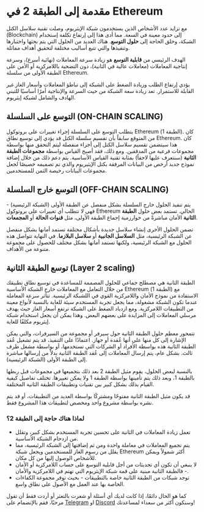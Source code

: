 # مقدمة إلى الطبقة 2 في Ethereum

مع تزايد عدد الأشخاص الذين يستخدمون شبكة الإيثريوم، وصلت تقنية سلاسل الكتل (Blockchain) إلى حدود معينة في السعة. مما أدى هذا إلى إرتفاع تكلفة إستخدام الشبكة، وخلق الحاجة إلى **حلول التوسع**. هناك العديد من الحلول التي يتم بحثها واختبارها وتنفيذها والتي تتبع أساليب مختلفة لتحقيق أهداف مماثلة.

الهدف الرئيسي من **قابلية التوسع** هو زيادة سرعة المعاملات (نهائية أسرع)، وسرعة إنتاجية المعاملات (معاملات عالية في الثانية)، دون التضحية باللامركزية أو الأمن على الطبقة الأولى من سلسلة Ethereum.

يؤدي إرتفاع الطلب وزيادة الضغط على الشبكة إلى تباطؤ المعاملات وأسعار الغاز غير القابلة للاستمرار. تعد زيادة سعة الشبكة من حيث السرعة والإنتاجية أمرًا أساسيًا للتبني الهادف والشامل لشبكة إيثريوم.

## التوسع على السلسلة (ON-CHAIN SCALING)

يتطلب التوسع على السلسلة إجراء تغييرات على بروتوكول Ethereum (الطبقة 1). كان من المتوقع سابقاً بأن تقسيم سلسلة الكتل قد يؤدي إلى توسيع نطاق Ethereum. كان هذا سيتضمن تقسيم سلاسل الكتل إلى أجزاء منفصلة ليتم التحقق منها بواسطة مجموعات فرعية من المدققين. ومع ذلك، فقد أصبح القياس بواسطة **مجموعات الطبقة الثانية** (سنتعرف عليها لاحقاً) بمثابة تقنية القياس الأساسية. يتم دعم ذلك من خلال إضافة نموذج جديد أرخص من البيانات المرفقة بكتل الإيثيريوم والذي تم تصميمه خصيصًا لجعل مجموعات البيانات رخيصة الثمن للمستخدمين.

## التوسع خارج السلسلة (OFF-CHAIN SCALING)

يتم تنفيذ الحلول خارج السلسلة بشكل منفصل عن الطبقة الأولى (الشبكة الرئيسية) - فهي لا تتطلب أي تغييرات على بروتوكول Ethereum الحالي. تستمد بعض حلول **الطبقة الثانية** الأمان مباشرةً من خوارزمية إجماع الطبقة الأولى، مثل **قنوات الحالة** أو **المجمعات**.

تضمن الحلول الأخرى إنشاء سلاسل جديدة بأشكال مختلفة تستمد أمانها بشكل منفصل عن الشبكة الرئيسية، مثل **السلاسل الجانبية** أو **سلاسل البلازما**. في النهاية تتواصل هذه الحلول مع الشبكة الرئيسية، ولكنها تستمد أمانها بشكل مختلف للحصول على مجموعة متنوعة من الأهداف.

## توسع الطبقة الثانية (Layer 2 scaling)

الطبقة الثانية هي مصطلح جماعي للحلول المصممة للمساعدة في توسيع نطاق تطبيقك من خلال التعامل مع المعاملات خارج الشبكة الأساسية Ethereum (الطبقة 1) مع الاستفادة من نموذج الأمان واللامركزية القوي في اللشبكة الرئيسية. تتأثر سرعة المعاملة عندما تكون الشبكة مشغولة، مما يجعل تجربة المستخدم سيئة للغاية بالنسبة لأنواع معينة من التطبيقات اللامركزية. ومع ازدياد الضغط على الشبكة ترتفع أسعار الغاز حيث يهدف مرسلي المعاملات إلى المزايدة على بعضهم البعض. وهذا يمكن أن يجعل استخدام شبكة إيثريوم مكلفًا للغاية.

تتمحور معظم حلول الطبقة الثانية حول سيرفر أو مجموعة من السيرفرات، والتي يمكن الإشارة إلى كل منها على أنها عُقدة أو جهاز. اعتمادًا على التنفيذ، قد يتم تشغيل عُقد الطبقة الثانية هذه بواسطة الأفراد أو الشركات التي تستخدمها، أو بواسطة مشغل طرف ثالث. بشكل عام، يتم إرسال المعاملات إلى عُقد الطبقة الثانية بدلاً من إرسالها مباشرة إلى الطبقة الأولى (الشبكة الرئيسية).

بالنسبة لبعض الحلول، يقوم مثيل الطبقة 2 بعد ذلك بتجميعها في مجموعات قبل ربطها بالطبقة 1، وبعد ذلك يتم تأمينها بواسطة الطبقة 1 ولا يمكن تغييرها. تختلف تفاصيل كيفية القيام بذلك بشكل كبير بين تقنيات وتطبيقات الطبقة الثانية المختلفة.

قد يكون مثيل الطبقة الثانية مفتوحًا ومشتركًا بواسطة العديد من التطبيقات، أو قد يتم نشره بواسطة مشروع واحد ومخصص لتطبيقات هذا المشروع فقط.

### لماذا هناك حاجة إلى الطبقة 2؟

- تعمل زيادة المعاملات في الثانية على تحسين تجربة المستخدم بشكل كبير، وتقلل من ازدحام الشبكة الأساسية.
- يتم تجميع المعاملات في معاملة واحدة ومن ثم إضافتها إلى الشبكة الرئيسية، مما يقلل من رسوم الغاز للمستخدمين ويجعل شبكة Ethereum أكثر شمولاً ويمكن للأشخاص الوصول إليها من كل مكان.
- لا ينبغي أن تكون أي تحديثات من أجل قابلية التوسع على حساب اللامركزية أو الأمان - فالطبقة الثانية مبنية على قمة شبكة الإيثريوم التي تهتم في اللامركزية والأمان.
- توجد شبكات من الطبقة الثانية خاصة بالتطبيقات - بحيث توفر مجموعة الكفاءات الخاصة بها عند العمل مع الأصول على نطاق واسع.

كما هو الحال دائمًا، إذا كانت لديك أي أسئلة أو شعرت بالتعثر أو أردت فقط أن تقول مرحبًا، فقم بالإنضمام على <a href="https://t.me/Web3ArabsDAO" target="_blank">Telegram</a> او <a href="https://discord.gg/ykgUvqMc4Q" target="_blank">Discord</a> وسنكون أكثر من سعداء لمساعدتك!

